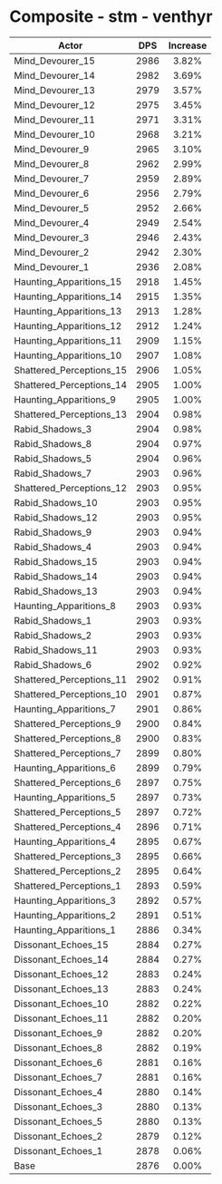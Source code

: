 # Composite - stm - venthyr
| Actor | DPS | Increase |
|---|:---:|:---:|
|Mind_Devourer_15|2986|3.82%|
|Mind_Devourer_14|2982|3.69%|
|Mind_Devourer_13|2979|3.57%|
|Mind_Devourer_12|2975|3.45%|
|Mind_Devourer_11|2971|3.31%|
|Mind_Devourer_10|2968|3.21%|
|Mind_Devourer_9|2965|3.10%|
|Mind_Devourer_8|2962|2.99%|
|Mind_Devourer_7|2959|2.89%|
|Mind_Devourer_6|2956|2.79%|
|Mind_Devourer_5|2952|2.66%|
|Mind_Devourer_4|2949|2.54%|
|Mind_Devourer_3|2946|2.43%|
|Mind_Devourer_2|2942|2.30%|
|Mind_Devourer_1|2936|2.08%|
|Haunting_Apparitions_15|2918|1.45%|
|Haunting_Apparitions_14|2915|1.35%|
|Haunting_Apparitions_13|2913|1.28%|
|Haunting_Apparitions_12|2912|1.24%|
|Haunting_Apparitions_11|2909|1.15%|
|Haunting_Apparitions_10|2907|1.08%|
|Shattered_Perceptions_15|2906|1.05%|
|Shattered_Perceptions_14|2905|1.00%|
|Haunting_Apparitions_9|2905|1.00%|
|Shattered_Perceptions_13|2904|0.98%|
|Rabid_Shadows_3|2904|0.98%|
|Rabid_Shadows_8|2904|0.97%|
|Rabid_Shadows_5|2904|0.96%|
|Rabid_Shadows_7|2903|0.96%|
|Shattered_Perceptions_12|2903|0.95%|
|Rabid_Shadows_10|2903|0.95%|
|Rabid_Shadows_12|2903|0.95%|
|Rabid_Shadows_9|2903|0.94%|
|Rabid_Shadows_4|2903|0.94%|
|Rabid_Shadows_15|2903|0.94%|
|Rabid_Shadows_14|2903|0.94%|
|Rabid_Shadows_13|2903|0.94%|
|Haunting_Apparitions_8|2903|0.93%|
|Rabid_Shadows_1|2903|0.93%|
|Rabid_Shadows_2|2903|0.93%|
|Rabid_Shadows_11|2903|0.93%|
|Rabid_Shadows_6|2902|0.92%|
|Shattered_Perceptions_11|2902|0.91%|
|Shattered_Perceptions_10|2901|0.87%|
|Haunting_Apparitions_7|2901|0.86%|
|Shattered_Perceptions_9|2900|0.84%|
|Shattered_Perceptions_8|2900|0.83%|
|Shattered_Perceptions_7|2899|0.80%|
|Haunting_Apparitions_6|2899|0.79%|
|Shattered_Perceptions_6|2897|0.75%|
|Haunting_Apparitions_5|2897|0.73%|
|Shattered_Perceptions_5|2897|0.72%|
|Shattered_Perceptions_4|2896|0.71%|
|Haunting_Apparitions_4|2895|0.67%|
|Shattered_Perceptions_3|2895|0.66%|
|Shattered_Perceptions_2|2895|0.64%|
|Shattered_Perceptions_1|2893|0.59%|
|Haunting_Apparitions_3|2892|0.57%|
|Haunting_Apparitions_2|2891|0.51%|
|Haunting_Apparitions_1|2886|0.34%|
|Dissonant_Echoes_15|2884|0.27%|
|Dissonant_Echoes_14|2884|0.27%|
|Dissonant_Echoes_12|2883|0.24%|
|Dissonant_Echoes_13|2883|0.24%|
|Dissonant_Echoes_10|2882|0.22%|
|Dissonant_Echoes_11|2882|0.20%|
|Dissonant_Echoes_9|2882|0.20%|
|Dissonant_Echoes_8|2882|0.19%|
|Dissonant_Echoes_6|2881|0.16%|
|Dissonant_Echoes_7|2881|0.16%|
|Dissonant_Echoes_4|2880|0.14%|
|Dissonant_Echoes_3|2880|0.13%|
|Dissonant_Echoes_5|2880|0.13%|
|Dissonant_Echoes_2|2879|0.12%|
|Dissonant_Echoes_1|2878|0.06%|
|Base|2876|0.00%|
